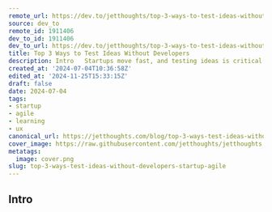 ```yaml
---
remote_url: https://dev.to/jetthoughts/top-3-ways-to-test-ideas-without-developers-1fjd
source: dev_to
remote_id: 1911406
dev_to_id: 1911406
dev_to_url: https://dev.to/jetthoughts/top-3-ways-to-test-ideas-without-developers-1fjd
title: Top 3 Ways to Test Ideas Without Developers
description: Intro   Startups move fast, and testing ideas is critical. It helps make intelligent...
created_at: '2024-07-04T10:36:58Z'
edited_at: '2024-11-25T15:33:15Z'
draft: false
date: 2024-07-04
tags:
- startup
- agile
- learning
- ux
canonical_url: https://jetthoughts.com/blog/top-3-ways-test-ideas-without-developers-startup-agile/
cover_image: https://raw.githubusercontent.com/jetthoughts/jetthoughts.github.io/master/content/blog/top-3-ways-test-ideas-without-developers-startup-agile/cover.png
metatags:
  image: cover.png
slug: top-3-ways-test-ideas-without-developers-startup-agile
---
```

Intro
--
